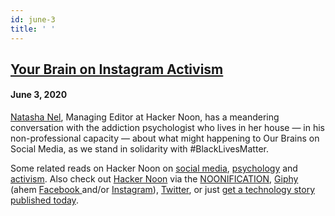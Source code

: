 ```yaml
---
id: june-3
title: ' '
---
```


<h2><a href="https://podcast.hackernoon.com/e/your-brain-on-instagram-activism/">Your Brain on Instagram Activism</a></h2>
<h4>June 3, 2020</h4>

<p>
<a href="https://hackernoon.com/u/natasha">Natasha Nel</a>, Managing Editor at Hacker Noon, has a meandering conversation with the addiction psychologist who lives in her house — in his non-professional capacity — about what might happening to Our Brains on Social Media, as we stand in solidarity with #BlackLivesMatter.
</p>
Some related reads on Hacker Noon on <a href="https://hackernoon.com/tagged/socialmedia">social media</a>, <a href="https://hackernoon.com/tagged/psychology">psychology</a> and <a href="https://hackernoon.com/tagged/activism">activism</a>. 
Also check out <a href="https://hackernoon.com/">Hacker Noon</a> via the <a href="https://hackernoon.us19.list-manage.com/subscribe?u=b48b0ec2173fecf2586c00e80&id=fa796741e6">NOONIFICATION</a>, <a href="https://giphy.com/hackernoon">Giphy</a> (ahem <a href="https://facebook.com/hackernoon">Facebook </a>and/or <a href="https://www.instagram.com/hackernoon/">Instagram</a>), <a href="https://twitter.com/hackernoon">Twitter</a>, or just <a href="https://publish.hackernoon.com/">get a technology story published today</a>.